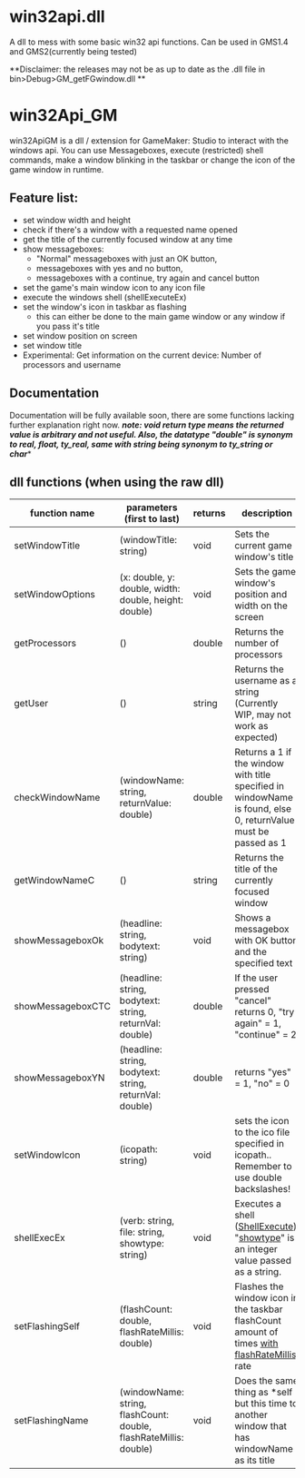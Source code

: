 # win32api.dll
 A dll to mess with some basic win32 api functions. Can be used in GMS1.4 and GMS2(currently being tested)

**Disclaimer: the releases may not be as up to date as the .dll file in bin>Debug>GM_getFGwindow.dll **

# win32Api_GM
win32ApiGM is a dll / extension for GameMaker: Studio to interact with the windows api. You can use Messageboxes, execute (restricted) shell commands, make a window blinking in the taskbar or change the icon of the game window in runtime.
## Feature list:

 

 - set window width and height
 - check if there's a window with a requested name opened
 - get the title of the currently focused window at any time
 - show messageboxes: 
	 - "Normal" messageboxes with just an OK button,
	 - messageboxes with yes and no button,
	 - messageboxes with a continue, try again and cancel button
- set the game's main window icon to any icon file
- execute the windows shell (shellExecuteEx)
- set the window's icon in taskbar as flashing
	- this can either be done to the main game window or any window if you pass it's title 
- set window position on screen
- set window title
- Experimental: Get information on the current device: Number of processors and username

## Documentation
Documentation will be fully available soon, there are some functions lacking further explanation right now.
***note: void return type means the returned value is arbitrary and not useful.
Also, the datatype "double" is synonym to real, float, ty_real, same with string being synonym to ty_string or char****

## dll functions (when using the raw dll)
|function name|parameters (first to last)  |returns|description|
|--|--|--|--|
| setWindowTitle| (windowTitle: string)|void|Sets the current game window's title|
|setWindowOptions|(x: double, y: double, width: double, height: double)|void|Sets the game window's position and width on the screen
|getProcessors|()|double|Returns the number of processors
|getUser|()|string|Returns the username as a string (Currently WIP, may not work as expected)
|checkWindowName|(windowName: string, returnValue: double)|double|Returns a 1 if the window with title specified in windowName is found, else 0, returnValue must be passed as 1
|getWindowNameC|()|string|Returns the title of the currently focused window
|showMessageboxOk|(headline: string, bodytext: string)|void|Shows a messagebox with OK button and the specified text
|showMessageboxCTC|(headline: string, bodytext: string, returnVal: double)|double|If the user pressed "cancel" returns 0, "try again" = 1, "continue" = 2
|showMessageboxYN|(headline: string, bodytext: string, returnVal: double)|double| returns "yes" = 1, "no" = 0
|setWindowIcon|(icopath: string)|void|sets the icon to the ico file specified in icopath.. Remember to use double backslashes!
|shellExecEx|(verb: string, file: string, showtype: string)|void|Executes a shell ([ShellExecute](https://docs.microsoft.com/en-us/windows/win32/api/shellapi/nf-shellapi-shellexecutea)). "[showtype](https://docs.microsoft.com/en-us/windows/win32/api/winuser/nf-winuser-showwindow)" is an integer value passed as a string.
|setFlashingSelf|(flashCount: double, flashRateMillis: double)|void|Flashes the window icon in the taskbar flashCount amount of times [with flashRateMillis](https://docs.microsoft.com/en-us/windows/win32/api/winuser/ns-winuser-flashwinfo) rate
|setFlashingName|(windowName: string, flashCount: double, flashRateMillis: double)|void|Does the same thing as *self but this time to another window that has windowName as its title

